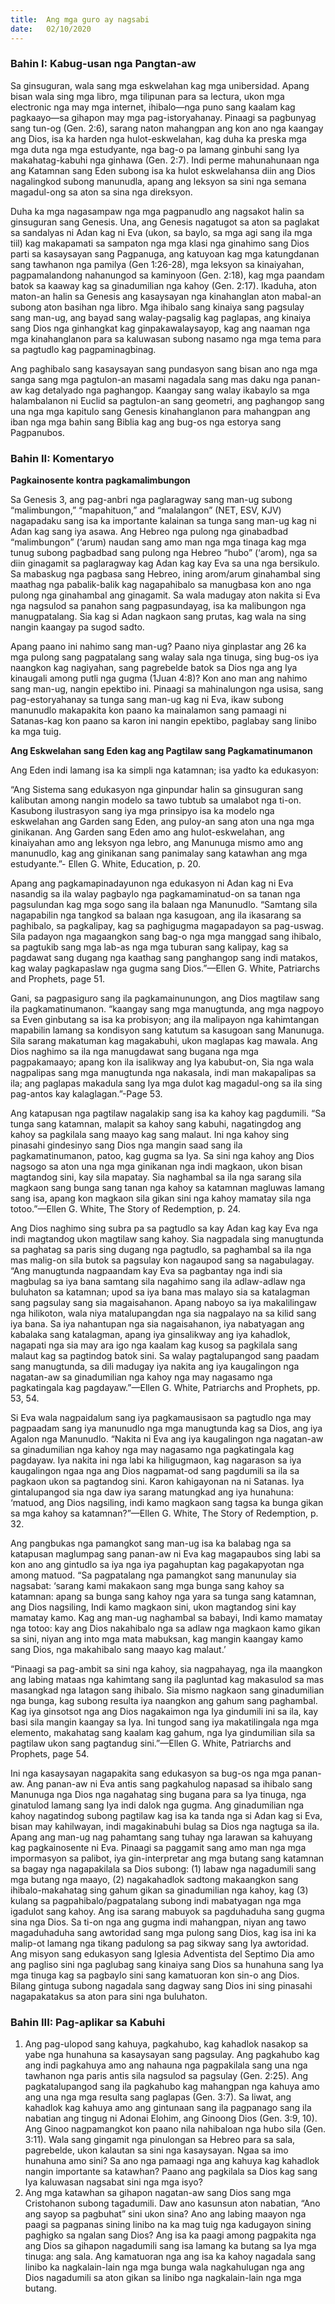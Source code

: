 ```yaml
---
title:  Ang mga guro ay nagsabi
date:   02/10/2020
---
```


### Bahin I: Kabug-usan nga Pangtan-aw

Sa ginsuguran, wala sang mga eskwelahan kag mga unibersidad. Apang bisan wala sing mga libro, mga tilipunan para sa lectura, ukon mga electronic nga may mga internet, ihibalo—nga puno sang kaalam kag pagkaayo—sa gihapon may mga pag-istoryahanay. Pinaagi sa pagbunyag sang tun-og (Gen. 2:6), sarang naton mahangpan ang kon ano nga kaangay ang Dios, isa ka harden nga hulot-eskwelahan, kag duha ka preska mga mga duta nga mga estudyante, nga bag-o pa lamang ginbuhi sang Iya makahatag-kabuhi nga ginhawa (Gen. 2:7). Indi perme mahunahunaan nga ang Katamnan sang Eden subong isa ka hulot eskwelahansa diin ang Dios nagalingkod subong manunudla, apang ang leksyon sa sini nga semana magadul-ong sa aton sa sina nga direksyon.

Duha ka mga nagasampaw nga mga pagpanudlo ang nagsakot halin sa ginsuguran sang Genesis. Una, ang Genesis nagatugot sa aton sa paglakat sa sandalyas ni Adan kag ni Eva (ukon, sa baylo, sa mga agi sang ila mga tiil) kag makapamati sa sampaton nga mga klasi nga ginahimo sang Dios parti sa kasaysayan sang Pagpanuga, ang katuyoan kag mga katungdanan sang tawhanon nga pamilya (Gen 1:26-28), mga leksyon sa kinaiyahan, pagpamalandong nahanungod sa kaminyoon (Gen. 2:18), kag mga paandam batok sa kaaway kag sa ginadumilian nga kahoy (Gen. 2:17). Ikaduha, aton maton-an halin sa Genesis ang kasaysayan nga kinahanglan aton mabal-an subong aton basihan nga libro. Mga ihibalo sang kinaiya sang pagsulay sang man-ug, ang bayad sang walay-pagsalig kag paglapas, ang kinaiya sang Dios nga ginhangkat kag ginpakawalaysayop, kag ang naaman nga mga kinahanglanon para sa kaluwasan subong nasamo nga mga tema para sa pagtudlo kag pagpaminagbinag.

Ang paghibalo sang kasaysayan sang pundasyon sang bisan ano nga mga sanga sang mga pagtulon-an masami nagadala sang mas daku nga panan-aw kag detalyado nga paghangop. Kaangay sang walay ikabaylo sa mga halambalanon ni Euclid sa pagtulon-an sang geometri, ang paghangop sang una nga mga kapitulo sang Genesis kinahanglanon para mahangpan ang iban nga mga bahin sang Biblia kag ang bug-os nga estorya sang Pagpanubos.

### Bahin II: Komentaryo

**Pagkainosente kontra pagkamalimbungon**

Sa Genesis 3, ang pag-anbri nga paglaragway sang man-ug subong “malimbungon,” “mapahituon,” and “malalangon” (NET, ESV, KJV) nagapadaku sang isa ka importante kalainan sa tunga sang man-ug kag ni Adan kag sang iya asawa. Ang Hebreo nga pulong nga ginabadbad “malimbungon” (‘arum) naudan sang amo man nga mga tinaga kag mga tunug subong pagbadbad sang pulong nga Hebreo “hubo” (‘arom), nga sa diin ginagamit sa paglaragway kag Adan kag kay Eva sa una nga bersikulo. Sa mabaskug nga pagbasa sang Hebreo, ining arom/arum ginahambal sing maathag nga pabalik-balik kag nagapahibalo sa manugbasa kon ano nga pulong nga ginahambal ang ginagamit. Sa wala madugay aton nakita si Eva nga nagsulod sa panahon sang pagpasundayag, isa ka malibungon nga manugpatalang. Sia kag si Adan nagkaon sang prutas, kag wala na sing nangin kaangay pa sugod sadto.

Apang paano ini nahimo sang man-ug? Paano niya ginplastar ang 26 ka mga pulong sang pagpatalang sang walay sala nga tinuga, sing bug-os iya naangkon kag nagiyahan, sang pagrebelde batok sa Dios nga ang Iya kinaugali among putli nga gugma (1Juan 4:8)? Kon ano man ang nahimo sang man-ug, nangin epektibo ini. Pinaagi sa mahinalungon nga usisa, sang pag-estoryahanay sa tunga sang man-ug kag ni Eva, ikaw subong manunudlo makapakita kon paano ka mainalamon sang pamaagi ni Satanas-kag kon paano sa karon ini nangin epektibo, paglabay sang linibo ka mga tuig. 

**Ang Eskwelahan sang Eden kag ang Pagtilaw sang Pagkamatinumanon**

Ang Eden indi lamang isa ka simpli nga katamnan; isa yadto ka edukasyon:

“Ang Sistema sang edukasyon nga ginpundar halin sa ginsuguran sang kalibutan among nangin modelo sa tawo tubtub sa umalabot nga ti-on. Kasubong ilustrasyon sang iya mga prinsipyo isa ka modelo nga eskwelahan ang Garden sang Eden, ang puloy-an sang aton una nga mga ginikanan. Ang Garden sang Eden amo ang hulot-eskwelahan, ang kinaiyahan amo ang leksyon nga lebro, ang Manunuga mismo amo ang manunudlo, kag ang ginikanan sang panimalay sang katawhan ang mga estudyante.”- Ellen G. White, Education, p. 20.

Apang ang pagkamapinadayunon nga edukasyon ni Adan kag ni Eva nasandig sa ila walay pagbaylo nga pagkamaminatud-on sa tanan nga pagsulundan kag mga sogo sang ila balaan nga Manunudlo. “Samtang sila nagapabilin nga tangkod sa balaan nga kasugoan, ang ila ikasarang sa paghibalo, sa pagkalipay, kag sa paghigugma magapadayon sa pag-uswag. Sila padayon nga magaangkon sang bag-o nga mga manggad sang ihibalo, sa pagtukib sang mga lab-as nga mga tuburan sang kalipay, kag sa pagdawat sang dugang nga kaathag sang panghangop sang indi matakos, kag walay pagkapaslaw nga gugma sang Dios.”—Ellen G. White, Patriarchs and Prophets, page 51.

Gani, sa pagpasiguro sang ila pagkamainunungon, ang Dios magtilaw sang ila pagkamatinumanon. “kaangay sang mga manugtunda, ang mga nagpoyo sa Even ginbutang sa isa ka probisyon; ang ila malipayon nga kahimtangan mapabilin lamang sa kondisyon sang katutum sa kasugoan sang Manunuga. Sila sarang makatuman kag magakabuhi, ukon maglapas kag mawala. Ang Dios naghimo sa ila nga manugdawat sang bugana nga mga pagpakamaayo; apang kon ila isalikway ang Iya kabubut-on, Sia nga wala nagpalipas sang mga manugtunda nga nakasala, indi man makapalipas sa ila; ang paglapas makadula sang Iya mga dulot kag magadul-ong sa ila sing pag-antos kay kalaglagan.”-Page 53.

Ang katapusan nga pagtilaw nagalakip sang isa ka kahoy kag pagdumili. “Sa tunga sang katamnan, malapit sa kahoy sang kabuhi, nagatingdog ang kahoy sa pagkilala sang maayo kag sang malaut. Ini nga kahoy sing pinasahi gindesinyo sang Dios nga mangin saad sang ila pagkamatinumanon, patoo, kag gugma sa Iya. Sa sini nga kahoy ang Dios nagsogo sa aton una nga mga ginikanan nga indi magkaon, ukon bisan magtandog sini, kay sila mapatay. Sia naghambal sa ila nga sarang sila magkaon sang bunga sang tanan nga kahoy sa katamnan magluwas lamang sang isa, apang kon magkaon sila gikan sini nga kahoy mamatay sila nga totoo.”—Ellen G. White, The Story of Redemption, p. 24.

Ang Dios naghimo sing subra pa sa pagtudlo sa kay Adan kag kay Eva nga indi magtandog ukon magtilaw sang kahoy. Sia nagpadala sing manugtunda sa paghatag sa paris sing dugang nga pagtudlo, sa paghambal sa ila nga mas malig-on sila butok sa pagsulay kon nagaupod sang sa nagabulagay. “Ang manugtunda nagpaandam kay Eva sa pagbantay nga indi sia magbulag sa iya bana samtang sila nagahimo sang ila adlaw-adlaw nga buluhaton sa katamnan; upod sa iya bana mas malayo sia sa katalagman sang pagsulay sang sia magaisahanon. Apang naboyo sa iya makalilingaw nga hilikoton, wala niya matalupangdan nga sia nagpalayo na sa kilid sang iya bana. Sa iya nahantupan nga sia nagaisahanon, iya nabatyagan ang kabalaka sang katalagman, apang iya ginsalikway ang iya kahadlok, nagapati nga sia may ara igo nga kaalam kag kusog sa pagkilala sang malaut kag sa pagtindog batok sini. Sa walay pagtalupangod sang paadam sang manugtunda, sa dili madugay iya nakita ang iya kaugalingon nga nagatan-aw sa ginadumilian nga kahoy nga may nagasamo nga pagkatingala kag pagdayaw.”—Ellen G. White, Patriarchs and Prophets, pp. 53, 54.

Si Eva wala nagpaidalum sang iya pagkamausisaon sa pagtudlo nga may pagpaadam sang iya manunudlo nga mga manugtunda kag sa Dios, ang iya Agalon nga Manunudlo. “Nakita ni Eva ang iya kaugalingon nga nagatan-aw sa ginadumilian nga kahoy nga may nagasamo nga pagkatingala kag pagdayaw. Iya nakita ini nga labi ka hiligugmaon, kag nagarason sa iya kaugalingon ngaa nga ang Dios nagpamat-od sang pagdumili sa ila sa pagkaon ukon sa pagtandog sini. Karon kahigayonan na ni Satanas. Iya gintalupangod sia nga daw iya sarang matungkad ang iya hunahuna: ‘matuod, ang Dios nagsiling, indi kamo magkaon sang tagsa ka bunga gikan sa mga kahoy sa katamnan?”—Ellen G. White, The Story of Redemption, p. 32.

Ang pangbukas nga pamangkot sang man-ug isa ka balabag nga sa katapusan maglumpag sang panan-aw ni Eva kag magapaubos sing labi sa kon ano ang gintudlo sa iya nga iya pagahuptan kag pagakapyotan nga among matuod. “Sa pagpatalang nga pamangkot sang manunulay sia nagsabat: ‘sarang kami makakaon sang mga bunga sang kahoy sa katamnan: apang sa bunga sang kahoy nga yara sa tunga sang katamnan, ang Dios nagsiling, Indi kamo magkaon sini, ukon magtandog sini kay mamatay kamo. Kag ang man-ug naghambal sa babayi, Indi kamo mamatay nga totoo: kay ang Dios nakahibalo nga sa adlaw nga magkaon kamo gikan sa sini, niyan ang into mga mata mabuksan, kag mangin kaangay kamo sang Dios, nga makahibalo sang maayo kag malaut.’

“Pinaagi sa pag-ambit sa sini nga kahoy, sia nagpahayag, nga ila maangkon ang labing mataas nga kahimtang sang ila pagluntad kag makasulod sa mas masangkad nga latagon sang ihibalo. Sia mismo nagkaon sang ginadumilian nga bunga, kag subong resulta iya naangkon ang gahum sang paghambal. Kag iya ginsotsot nga ang Dios nagakaimon nga Iya gindumili ini sa ila, kay basi sila mangin kaangay sa Iya. Ini tungod sang iya makatilingala nga mga elemento, makahatag sang kaalam kag gahum, nga Iya gindumilian sila sa pagtilaw ukon sang pagtandug sini.”—Ellen G. White, Patriarchs and Prophets, page 54.  

Ini nga kasaysayan nagapakita sang edukasyon sa bug-os nga mga panan-aw. Ang panan-aw ni Eva antis sang pagkahulog napasad sa ihibalo sang Manunuga nga Dios nga nagahatag sing bugana para sa Iya tinuga, nga ginatulod lamang sang Iya indi dalok nga gugma. Ang ginadumilian nga kahoy nagatindog subong pagtilaw kag isa ka tanda nga si Adan kag si Eva, bisan may kahilwayan, indi magakinabuhi bulag sa Dios nga nagtuga sa ila. Apang ang man-ug nag pahamtang sang tuhay nga larawan sa kahuyang kag pagkainosente ni Eva. Pinaagi sa paggamit sang amo man nga mga impormasyon sa palibot, iya gin-interpretar ang mga butang sang katamnan sa bagay nga nagapakilala sa Dios subong: (1) labaw nga nagadumili sang mga butang nga maayo, (2) nagakahadlok sadtong makaangkon sang ihibalo-makahatag sing gahum gikan sa ginadumilian nga kahoy, kag (3) kulang sa pagpahibalo/pagpatalang subong indi mabatyagan nga mga igadulot sang kahoy. Ang isa sarang mabuyok sa pagduhaduha sang gugma sina nga Dios. Sa ti-on nga ang gugma indi mahangpan, niyan ang tawo magaduhaduha sang awtoridad sang mga pulong sang Dios, kag isa ini ka malip-ot lamang nga tikang padulong sa pag sikway sang Iya awtoridad. Ang misyon sang edukasyon sang Iglesia Adventista del Septimo Dia amo ang pagliso sini nga paglubag sang kinaiya sang Dios sa hunahuna sang Iya mga tinuga kag sa pagbaylo sini sang kamatuoran kon sin-o ang Dios. Bilang gintuga subong nagadala sang dagway sang Dios ini sing pinasahi nagapakatakus sa aton para sini nga buluhaton.  

### Bahin III: Pag-aplikar sa Kabuhi

1. Ang pag-ulopod sang kahuya, pagkahubo, kag kahadlok nasakop sa yabe nga hunahuna sa kasaysayan sang pagsulay. Ang pagkahubo kag ang indi pagkahuya amo ang nahauna nga pagpakilala sang una nga tawhanon nga paris antis sila nagsulod sa pagsulay (Gen. 2:25). Ang pagkatalupangod sang ila pagkahubo kag mahangpan nga kahuya amo ang una nga mga resulta sang paglapas (Gen. 3:7). Sa liwat, ang kahadlok kag kahuya amo ang gintunaan sang ila pagpanago sang ila nabatian ang tingug ni Adonai Elohim, ang Ginoong Dios (Gen. 3:9, 10). Ang Ginoo nagpamangkot kon paano nila nahibaloan nga hubo sila (Gen. 3:11). Wala sang gingamit nga pinulongan sa Hebreo para sa sala, pagrebelde, ukon kalautan sa sini nga kasaysayan. Ngaa sa imo hunahuna amo sini? Sa ano nga pamaagi nga ang kahuya kag kahadlok nangin importante sa katawhan? Paano ang pagkilala sa Dios kag sang Iya kaluwasan nagsabat sini nga mga isyo?
2. Ang mga katawhan sa gihapon nagatan-aw sang Dios sang mga Cristohanon subong tagadumili. Daw ano kasunsun aton nabatian, “Ano ang sayop sa pagbuhat” sini ukon sina? Ano ang labing maayon nga paagi sa pagpanas sining linibo na ka mag tuig nga kadugayon sining paghigko sa ngalan sang Dios? Ang isa ka paagi among pagpakita nga ang Dios sa gihapon nagadumili sang isa lamang ka butang sa Iya mga tinuga: ang sala. Ang kamatuoran nga ang isa ka kahoy nagadala sang linibo ka nagkalain-lain nga mga bunga wala nagkahulugan nga ang Dios nagadumili sa aton gikan sa linibo nga nagkalain-lain nga mga butang.